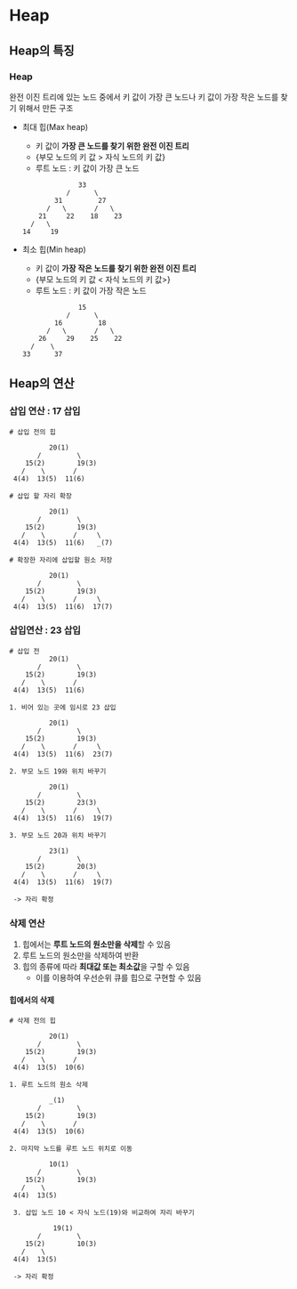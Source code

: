 # Heap

## Heap의 특징

### Heap
완전 이진 트리에 있는 노드 중에서 키 값이 가장 큰 노드나 키 값이 가장 작은 노드를 찾기 위해서 만든 구조

- 최대 힙(Max heap)
    - 키 값이 **가장 큰 노드를 찾기 위한 완전 이진 트리**
    - {부모 노드의 키 값 > 자식 노드의 키 값}
    - 루트 노드 : 키 값이 가장 큰 노드
    ```
                  33
               /      \
            31         27
          /   \       /   \
        21     22    18    23
      /   \
    14     19
    ```

- 최소 힙(Min heap)
    - 키 값이 **가장 작은 노드를 찾기 위한 완전 이진 트리**
    - {부모 노드의 키 값 < 자식 노드의 키 값>}
    - 루트 노드 : 키 값이 가장 작은 노드
    ```
                  15
               /      \
            16         18
          /   \       /   \
        26     29    25    22
      /    \
    33      37
    ```

## Heap의 연산

### 삽입 연산 : 17 삽입
```
# 삽입 전의 힙

          20(1)
       /         \
    15(2)        19(3)
   /    \       /
 4(4)  13(5)  11(6)

# 삽입 할 자리 확장

          20(1)
       /         \
    15(2)        19(3)
   /    \       /     \
 4(4)  13(5)  11(6)   _(7)

# 확장한 자리에 삽입할 원소 저장

          20(1)
       /         \
    15(2)        19(3)
   /    \       /     \
 4(4)  13(5)  11(6)  17(7)

```

### 삽입연산 : 23 삽입
```
# 삽입 전
          20(1)
       /         \
    15(2)        19(3)
   /    \       /
 4(4)  13(5)  11(6)

1. 비어 있는 곳에 임시로 23 삽입

          20(1)
       /         \
    15(2)        19(3)
   /    \       /     \
 4(4)  13(5)  11(6)  23(7)

2. 부모 노드 19와 위치 바꾸기

          20(1)
       /         \
    15(2)        23(3)
   /    \       /     \
 4(4)  13(5)  11(6)  19(7)

3. 부모 노드 20과 위치 바꾸기

          23(1)
       /         \
    15(2)        20(3)
   /    \       /     \
 4(4)  13(5)  11(6)  19(7)

 -> 자리 확정

```

### 삭제 연산

1) 힙에서는 **루트 노드의 원소만을 삭제**할 수 있음
2) 루트 노드의 원소만을 삭제하여 반환
3) 힙의 종류에 따라 **최대값 또는 최소값**을 구할 수 있음
    - 이를 이용하여 우선순위 큐를 힙으로 구현할 수 있음


#### 힙에서의 삭제
```
# 삭제 전의 힙

          20(1)
       /         \
    15(2)        19(3)
   /    \       /
 4(4)  13(5)  10(6)

1. 루트 노드의 원소 삭제

          _(1)
       /         \
    15(2)        19(3)
   /    \       /
 4(4)  13(5)  10(6)

2. 마지막 노드를 루트 노드 위치로 이동

          10(1)
       /         \
    15(2)        19(3)
   /    \ 
 4(4)  13(5)

 3. 삽입 노드 10 < 자식 노드(19)와 비교하여 자리 바꾸기

           19(1)
       /         \
    15(2)        10(3)
   /    \ 
 4(4)  13(5)

 -> 자리 확정
```